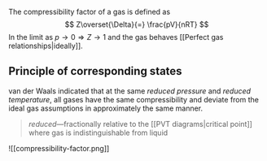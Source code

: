 The compressibility factor of a gas is defined as 
$$
Z\overset{\Delta}{=} \frac{pV}{nRT}
$$
In the limit as $p\to 0\Rightarrow Z\to 1$ and the gas behaves [[Perfect gas relationships|ideally]].
## Principle of corresponding states
van der Waals indicated that at the same *reduced pressure* and *reduced temperature*, all gases have the same compressibility and deviate from the ideal gas assumptions in approximately the same manner.

> *reduced*—fractionally relative to the [[PVT diagrams|critical point]] where gas is indistinguishable from liquid

![[compressibility-factor.png]]